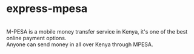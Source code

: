# express-mpesa
<br/>
M-PESA is a mobile money transfer service in Kenya, it's one of the best online payment options.
<br/> Anyone can send money in all over Kenya through MPESA.
